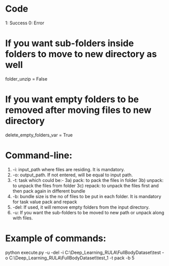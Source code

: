# Code
1: Success
0: Error

# If you want sub-folders inside folders to move to new directory as well
folder_unzip = False
# If you want empty folders to be removed after moving files to new directory
delete_empty_folders_var = True

# Command-line:
1. -i: input_path where files are residing.
It is mandatory.
2. -o: output_path.
If not entered, will be equal to input path.
3. -t: task which could be:-
        3a) pack: to pack the files in folder
        3b) unpack: to unpack the files from folder
        3c) repack: to unpack the files first and then pack again in different bundle
4. -b: bundle size is the no of files to be put in each folder.
It is mandatory for task value pack and repack
5. -del: If used, it will remove empty folders from the input directory.
6. -u: If you want the sub-folders to be moved to new path or unpack along with files.

# Example of commands:

python execute.py -u -del -i C:\Deep_Learning_RULA\FullBodyDataset\test -o C:\Deep_Learning_RULA\FullBodyDataset\test_1 -t pack -b 5
